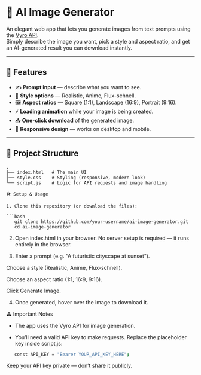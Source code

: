 # 🎨 AI Image Generator

An elegant web app that lets you generate images from text prompts using the [Vyro API](https://vyro.ai).  
Simply describe the image you want, pick a style and aspect ratio, and get an AI-generated result you can download instantly.

---

## 🚀 Features
- ✍️ **Prompt input** — describe what you want to see.
- 🎨 **Style options** — Realistic, Anime, Flux-schnell.
- 🖼️ **Aspect ratios** — Square (1:1), Landscape (16:9), Portrait (9:16).
- ⚡ **Loading animation** while your image is being created.
- 📥 **One-click download** of the generated image.
- 📱 **Responsive design** — works on desktop and mobile.

---

## 📂 Project Structure
```plaintext
.
├── index.html   # The main UI
├── style.css    # Styling (responsive, modern look)
└── script.js    # Logic for API requests and image handling

🛠️ Setup & Usage

1. Clone this repository (or download the files):

```bash
   git clone https://github.com/your-username/ai-image-generator.git
   cd ai-image-generator
   ```


2. Open index.html in your browser.
No server setup is required — it runs entirely in the browser.

3. Enter a prompt (e.g. “A futuristic cityscape at sunset”).

Choose a style (Realistic, Anime, Flux-schnell).

Choose an aspect ratio (1:1, 16:9, 9:16).

Click Generate Image.

4. Once generated, hover over the image to download it.

⚠️ Important Notes

- The app uses the Vyro API for image generation.

- You’ll need a valid API key to make requests. Replace the placeholder key inside script.js:

```bash
   const API_KEY = "Bearer YOUR_API_KEY_HERE";
   ```


Keep your API key private — don’t share it publicly.